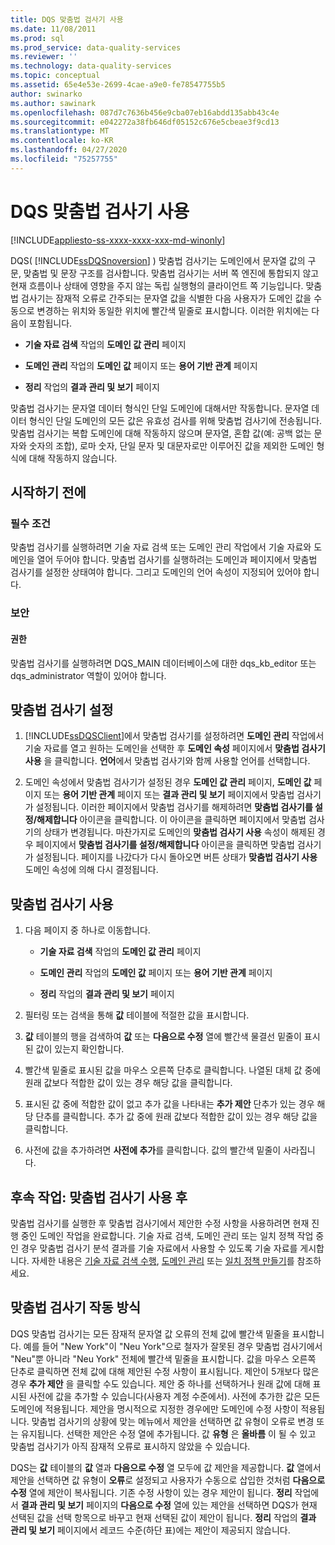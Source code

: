 ```yaml
---
title: DQS 맞춤법 검사기 사용
ms.date: 11/08/2011
ms.prod: sql
ms.prod_service: data-quality-services
ms.reviewer: ''
ms.technology: data-quality-services
ms.topic: conceptual
ms.assetid: 65e4e53e-2699-4cae-a9e0-fe78547755b5
author: swinarko
ms.author: sawinark
ms.openlocfilehash: 087d7c7636b456e9cba07eb16abdd135abb43c4e
ms.sourcegitcommit: e042272a38fb646df05152c676e5cbeae3f9cd13
ms.translationtype: MT
ms.contentlocale: ko-KR
ms.lasthandoff: 04/27/2020
ms.locfileid: "75257755"
---
```

# <a name="use-the-dqs-speller"></a>DQS 맞춤법 검사기 사용

[!INCLUDE[appliesto-ss-xxxx-xxxx-xxx-md-winonly](../includes/appliesto-ss-xxxx-xxxx-xxx-md-winonly.md)]

  DQS( [!INCLUDE[ssDQSnoversion](../includes/ssdqsnoversion-md.md)] ) 맞춤법 검사기는 도메인에서 문자열 값의 구문, 맞춤법 및 문장 구조를 검사합니다. 맞춤법 검사기는 서버 쪽 엔진에 통합되지 않고 현재 흐름이나 상태에 영향을 주지 않는 독립 실행형의 클라이언트 쪽 기능입니다. 맞춤법 검사기는 잠재적 오류로 간주되는 문자열 값을 식별한 다음 사용자가 도메인 값을 수동으로 변경하는 위치와 동일한 위치에 빨간색 밑줄로 표시합니다. 이러한 위치에는 다음이 포함됩니다.  
  
-   **기술 자료 검색** 작업의 **도메인 값 관리** 페이지  
  
-   **도메인 관리** 작업의 **도메인 값** 페이지 또는 **용어 기반 관계** 페이지  
  
-   **정리** 작업의 **결과 관리 및 보기** 페이지  
  
 맞춤법 검사기는 문자열 데이터 형식인 단일 도메인에 대해서만 작동합니다. 문자열 데이터 형식인 단일 도메인의 모든 값은 유효성 검사를 위해 맞춤법 검사기에 전송됩니다. 맞춤법 검사기는 복합 도메인에 대해 작동하지 않으며 문자열, 혼합 값(예: 공백 없는 문자와 숫자의 조합), 로마 숫자, 단일 문자 및 대문자로만 이루어진 값을 제외한 도메인 형식에 대해 작동하지 않습니다.  
  
##  <a name="before-you-begin"></a><a name="BeforeYouBegin"></a> 시작하기 전에  
  
###  <a name="prerequisites"></a><a name="Prerequisites"></a> 필수 조건  
 맞춤법 검사기를 실행하려면 기술 자료 검색 또는 도메인 관리 작업에서 기술 자료와 도메인을 열어 두어야 합니다. 맞춤법 검사기를 실행하려는 도메인과 페이지에서 맞춤법 검사기를 설정한 상태여야 합니다. 그리고 도메인의 언어 속성이 지정되어 있어야 합니다.  
  
###  <a name="security"></a><a name="Security"></a> 보안  
  
####  <a name="permissions"></a><a name="Permissions"></a> 권한  
 맞춤법 검사기를 실행하려면 DQS_MAIN 데이터베이스에 대한 dqs_kb_editor 또는 dqs_administrator 역할이 있어야 합니다.  
  
##  <a name="enable-the-speller"></a><a name="Enable"></a> 맞춤법 검사기 설정  
  
1.  [!INCLUDE[ssDQSClient](../includes/ssdqsclient-md.md)]에서 맞춤법 검사기를 설정하려면 **도메인 관리** 작업에서 기술 자료를 열고 원하는 도메인을 선택한 후 **도메인 속성** 페이지에서 **맞춤법 검사기 사용** 을 클릭합니다. **언어**에서 맞춤법 검사기와 함께 사용할 언어를 선택합니다.  
  
2.  도메인 속성에서 맞춤법 검사기가 설정된 경우 **도메인 값 관리** 페이지, **도메인 값** 페이지 또는 **용어 기반 관계** 페이지 또는 **결과 관리 및 보기** 페이지에서 맞춤법 검사기가 설정됩니다. 이러한 페이지에서 맞춤법 검사기를 해제하려면 **맞춤법 검사기를 설정/해제합니다** 아이콘을 클릭합니다. 이 아이콘을 클릭하면 페이지에서 맞춤법 검사기의 상태가 변경됩니다. 마찬가지로 도메인의 **맞춤법 검사기 사용** 속성이 해제된 경우 페이지에서 **맞춤법 검사기를 설정/해제합니다** 아이콘을 클릭하면 맞춤법 검사기가 설정됩니다. 페이지를 나갔다가 다시 돌아오면 버튼 상태가 **맞춤법 검사기 사용** 도메인 속성에 의해 다시 결정됩니다.  
  
##  <a name="use-the-speller"></a><a name="Use"></a> 맞춤법 검사기 사용  
  
1.  다음 페이지 중 하나로 이동합니다.  
  
    -   **기술 자료 검색** 작업의 **도메인 값 관리** 페이지  
  
    -   **도메인 관리** 작업의 **도메인 값** 페이지 또는 **용어 기반 관계** 페이지  
  
    -   **정리** 작업의 **결과 관리 및 보기** 페이지  
  
2.  필터링 또는 검색을 통해 **값** 테이블에 적절한 값을 표시합니다.  
  
3.  **값** 테이블의 행을 검색하여 **값** 또는 **다음으로 수정** 열에 빨간색 물결선 밑줄이 표시된 값이 있는지 확인합니다.  
  
4.  빨간색 밑줄로 표시된 값을 마우스 오른쪽 단추로 클릭합니다. 나열된 대체 값 중에 원래 값보다 적합한 값이 있는 경우 해당 값을 클릭합니다.  
  
5.  표시된 값 중에 적합한 값이 없고 추가 값을 나타내는 **추가 제안** 단추가 있는 경우 해당 단추를 클릭합니다. 추가 값 중에 원래 값보다 적합한 값이 있는 경우 해당 값을 클릭합니다.  
  
6.  사전에 값을 추가하려면 **사전에 추가**를 클릭합니다. 값의 빨간색 밑줄이 사라집니다.  
  
##  <a name="follow-up-after-using-the-speller"></a><a name="FollowUp"></a>후속 작업: 맞춤법 검사기 사용 후  
 맞춤법 검사기를 실행한 후 맞춤법 검사기에서 제안한 수정 사항을 사용하려면 현재 진행 중인 도메인 작업을 완료합니다. 기술 자료 검색, 도메인 관리 또는 일치 정책 작업 중인 경우 맞춤법 검사기 분석 결과를 기술 자료에서 사용할 수 있도록 기술 자료를 게시합니다. 자세한 내용은 [기술 자료 검색 수행](../data-quality-services/perform-knowledge-discovery.md), [도메인 관리](../data-quality-services/managing-a-domain.md) 또는 [일치 정책 만들기](../data-quality-services/create-a-matching-policy.md)를 참조하세요.  
  
##  <a name="how-the-speller-works"></a><a name="How"></a>맞춤법 검사기 작동 방식  
 DQS 맞춤법 검사기는 모든 잠재적 문자열 값 오류의 전체 값에 빨간색 밑줄을 표시합니다. 예를 들어 "New York"이 "Neu York"으로 철자가 잘못된 경우 맞춤법 검사기에서 "Neu"뿐 아니라 "Neu York" 전체에 빨간색 밑줄을 표시합니다. 값을 마우스 오른쪽 단추로 클릭하면 전체 값에 대해 제안된 수정 사항이 표시됩니다. 제안이 5개보다 많은 경우 **추가 제안** 을 클릭할 수도 있습니다. 제안 중 하나를 선택하거나 원래 값에 대해 표시된 사전에 값을 추가할 수 있습니다(사용자 계정 수준에서). 사전에 추가한 값은 모든 도메인에 적용됩니다. 제안을 명시적으로 지정한 경우에만 도메인에 수정 사항이 적용됩니다. 맞춤법 검사기의 상황에 맞는 메뉴에서 제안을 선택하면 값 유형이 오류로 변경 또는 유지됩니다. 선택한 제안은 수정 열에 추가됩니다. 값 **유형** 은 **올바름** 이 될 수 있고 맞춤법 검사기가 아직 잠재적 오류로 표시하지 않았을 수 있습니다.  
  
 DQS는 **값** 테이블의 **값** 열과 **다음으로 수정** 열 모두에 값 제안을 제공합니다. **값** 열에서 제안을 선택하면 값 유형이 **오류**로 설정되고 사용자가 수동으로 삽입한 것처럼 **다음으로 수정** 열에 제안이 복사됩니다. 기존 수정 사항이 있는 경우 제안이 됩니다. **정리** 작업에서 **결과 관리 및 보기** 페이지의 **다음으로 수정** 열에 있는 제안을 선택하면 DQS가 현재 선택된 값을 선택 항목으로 바꾸고 현재 선택된 값이 제안이 됩니다. **정리** 작업의 **결과 관리 및 보기** 페이지에서 레코드 수준(하단 표)에는 제안이 제공되지 않습니다.  
  
  
